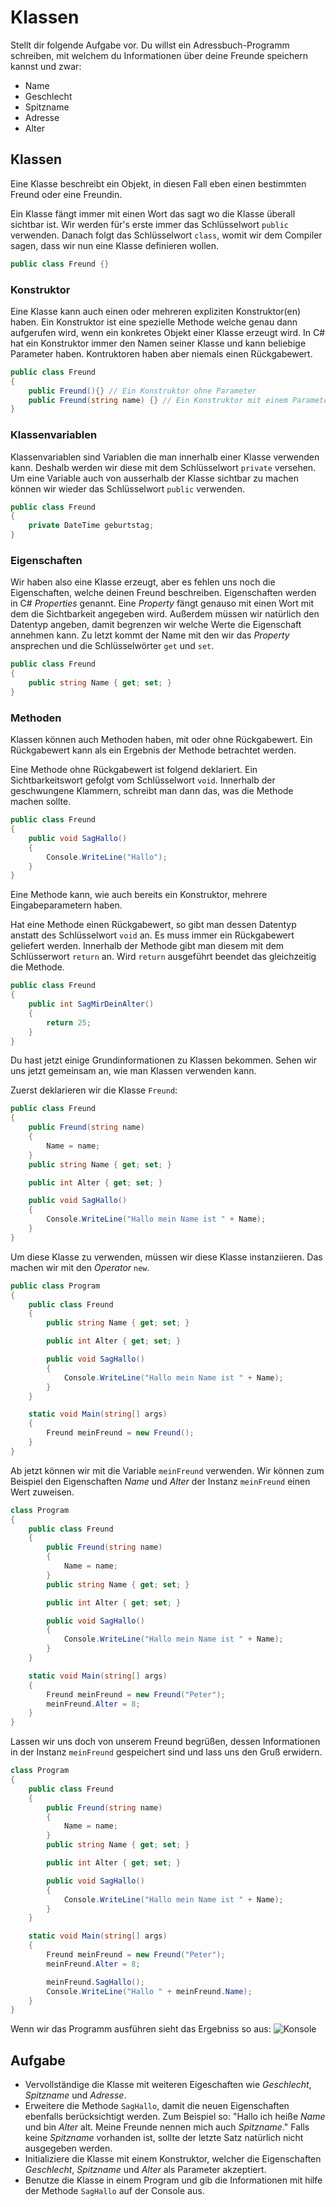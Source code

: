 # Klassen

Stellt dir folgende Aufgabe vor. Du willst ein Adressbuch-Programm schreiben, mit welchem du Informationen über deine Freunde speichern kannst und zwar: 

* Name
* Geschlecht
* Spitzname
* Adresse
* Alter

## Klassen

Eine Klasse beschreibt ein Objekt, in diesen Fall eben einen bestimmten Freund oder eine Freundin.

Ein Klasse fängt immer mit einen Wort das sagt wo die Klasse überall sichtbar ist. Wir werden für's erste immer das Schlüsselwort ```public``` verwenden. Danach folgt das Schlüsselwort ```class```, womit wir dem Compiler sagen, dass wir nun eine Klasse definieren wollen.

```csharp
public class Freund {}
```

### Konstruktor
Eine Klasse kann auch einen oder mehreren expliziten Konstruktor(en) haben. Ein Konstruktor ist eine spezielle Methode welche genau dann aufgerufen wird, wenn ein konkretes Objekt einer Klasse erzeugt wird. In C# hat ein Konstruktor immer den Namen seiner Klasse und kann beliebige Parameter haben. Kontruktoren haben aber niemals einen Rückgabewert. 

```csharp
public class Freund 
{
    public Freund(){} // Ein Konstruktor ohne Parameter
    public Freund(string name) {} // Ein Konstruktor mit einem Parameter
}
```

### Klassenvariablen
Klassenvariablen sind Variablen die man innerhalb einer Klasse verwenden kann. Deshalb werden wir diese mit dem Schlüsselwort ```private``` versehen. Um eine Variable auch von ausserhalb der Klasse sichtbar zu machen können wir wieder das Schlüsselwort ```public``` verwenden.

```csharp
public class Freund 
{
    private DateTime geburtstag;
}
```

### Eigenschaften
Wir haben also eine Klasse erzeugt, aber es fehlen uns noch die Eigenschaften, welche deinen Freund beschreiben. Eigenschaften werden in C# _Properties_ genannt. Eine _Property_ fängt genauso mit einen Wort mit dem die Sichtbarkeit angegeben wird. Außerdem müssen wir natürlich den Datentyp angeben, damit begrenzen wir welche Werte die Eigenschaft annehmen kann. Zu letzt kommt der Name mit den wir das _Property_ ansprechen und die Schlüsselwörter ```get``` und ```set```.

```csharp
public class Freund 
{
    public string Name { get; set; }
} 
```

### Methoden
Klassen können auch Methoden haben, mit oder ohne Rückgabewert. Ein Rückgabewert kann als ein Ergebnis der Methode betrachtet werden.

Eine Methode ohne Rückgabewert ist folgend deklariert. Ein Sichtbarkeitswort gefolgt vom Schlüsselwort ```void```. Innerhalb der geschwungene Klammern, schreibt man dann das, was die Methode machen sollte.

```csharp
public class Freund 
{
    public void SagHallo()
    {
        Console.WriteLine("Hallo");
    }
}
```

Eine Methode kann, wie auch bereits ein Konstruktor, mehrere Eingabeparametern haben.

Hat eine Methode einen Rückgabewert, so gibt man dessen Datentyp anstatt des Schlüsselwort ```void``` an. Es muss immer ein Rückgabewert geliefert werden. Innerhalb der Methode gibt man diesem mit dem Schlüsserwort ```return``` an. Wird ```return``` ausgeführt beendet das gleichzeitig die Methode.

```csharp
public class Freund 
{
    public int SagMirDeinAlter()
    {
        return 25;
    }
}
```

Du hast jetzt einige Grundinformationen zu Klassen bekommen. Sehen wir uns jetzt gemeinsam an, wie man Klassen verwenden kann.

Zuerst deklarieren wir die Klasse ```Freund```:

```csharp
public class Freund 
{
    public Freund(string name)
    {
        Name = name;
    }
    public string Name { get; set; }

    public int Alter { get; set; }

    public void SagHallo()
    {
        Console.WriteLine("Hallo mein Name ist " + Name);
    }
}
```
Um diese Klasse zu verwenden, müssen wir diese Klasse instanziieren. Das machen wir mit den _Operator_ ```new```.

```csharp
public class Program
{
    public class Freund 
    {
        public string Name { get; set; }

        public int Alter { get; set; }

        public void SagHallo()
        {
            Console.WriteLine("Hallo mein Name ist " + Name);
        }
    }

    static void Main(string[] args)
    {
        Freund meinFreund = new Freund();
    }
}
```

Ab jetzt können wir mit die Variable ```meinFreund``` verwenden. Wir können zum Beispiel den Eigenschaften _Name_ und _Alter_ der Instanz ```meinFreund``` einen Wert zuweisen.

```csharp
class Program
{
    public class Freund 
    {
        public Freund(string name)
        {
            Name = name;
        }
        public string Name { get; set; }

        public int Alter { get; set; }

        public void SagHallo()
        {
            Console.WriteLine("Hallo mein Name ist " + Name);
        }
    }

    static void Main(string[] args)
    {
        Freund meinFreund = new Freund("Peter");
        meinFreund.Alter = 8;
    }
}
```

Lassen wir uns doch von unserem Freund begrüßen, dessen Informationen in der Instanz ```meinFreund``` gespeichert sind und lass uns den Gruß erwidern.

```csharp
class Program
{
    public class Freund 
    {
        public Freund(string name)
        {
            Name = name;
        }
        public string Name { get; set; }

        public int Alter { get; set; }

        public void SagHallo()
        {
            Console.WriteLine("Hallo mein Name ist " + Name);
        }
    }

    static void Main(string[] args)
    {
        Freund meinFreund = new Freund("Peter");
        meinFreund.Alter = 8;

        meinFreund.SagHallo();
        Console.WriteLine("Hallo " + meinFreund.Name);
    }
}
```

Wenn wir das Programm ausführen sieht das Ergebniss so aus:
![Konsole](images/Console.png)

## Aufgabe

* Vervollständige die Klasse mit weiteren Eigeschaften wie _Geschlecht_, _Spitzname_ und _Adresse_. 
* Erweitere die Methode ```SagHallo```, damit die neuen Eigenschaften ebenfalls berücksichtigt werden. Zum Beispiel so: "Hallo ich heiße _Name_ und bin _Alter_ alt. Meine Freunde nennen mich auch _Spitzname_." Falls keine _Spitzname_ vorhanden ist, sollte der letzte Satz natürlich nicht ausgegeben werden.
* Initializiere die Klasse mit einem Konstruktor, welcher die Eigenschaften _Geschlecht_, _Spitzname_ und _Alter_ als Parameter akzeptiert.
* Benutze die Klasse in einem Program und gib die Informationen mit hilfe der Methode ```SagHallo``` auf der Console aus.